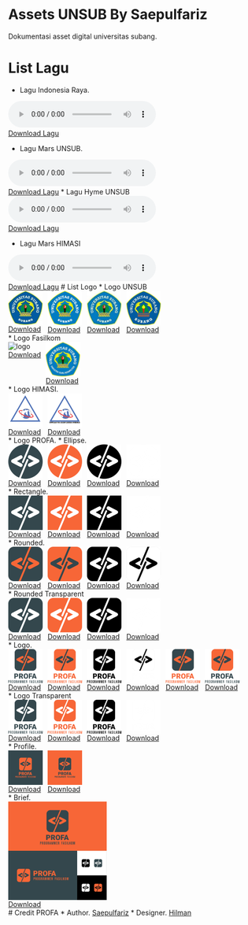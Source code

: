 # Assets UNSUB By Saepulfariz
Dokumentasi asset digital universitas subang.
# List Lagu
* Lagu Indonesia Raya.
<audio controls>
  <source src="https://github.com/saepulfariz/lainnya/raw/main/unsub/lagu/Lagu-Indonesia-Mp3.mp3" type="audio/mpeg">
  Your browser does not support the audio tag.
</audio>
<br>
<a href="https://github.com/saepulfariz/lainnya/raw/main/unsub/lagu/Lagu-Indonesia-Mp3.mp3" target="_blank" >Download Lagu</a>

* Lagu Mars UNSUB.
<audio controls>
  <source src="https://github.com/saepulfariz/lainnya/raw/main/unsub/lagu/Mars%20Universitas%20Subang.mp3" type="audio/mpeg">
  Your browser does not support the audio tag.
</audio>
<br>
<a href="https://github.com/saepulfariz/lainnya/raw/main/unsub/lagu/Mars%20Universitas%20Subang.mp3" target="_blank" >Download Lagu</a>
* Lagu Hyme UNSUB
<audio controls>
  <source src="https://github.com/saepulfariz/lainnya/raw/main/unsub/lagu/Hymne%20UNIVERSITAS%20SUBANG.mp3" type="audio/mpeg">
  Your browser does not support the audio tag.
</audio>
<br>
<a href="https://github.com/saepulfariz/lainnya/raw/main/unsub/lagu/Hymne%20UNIVERSITAS%20SUBANG.mp3" target="_blank" >Download Lagu</a>

* Lagu Mars HIMASI
<audio controls>
  <source src="https://github.com/saepulfariz/lainnya/raw/main/unsub/lagu/Lagu_Mars_Himasi.mp3" type="audio/mpeg">
  Your browser does not support the audio tag.
</audio>
<br>
<a href="https://github.com/saepulfariz/lainnya/raw/main/unsub/lagu/Lagu_Mars_Himasi.mp3" target="_blank" >Download Lagu</a>
# List Logo 
* Logo UNSUB
<div class="flex">
	<div>
		<img alt="logo" src="https://github.com/saepulfariz/lainnya/raw/main/unsub/logo/unsub.jpg">
		<a href="https://github.com/saepulfariz/lainnya/raw/main/unsub/logo/unsub.jpg" target="_blank" >Download</a>
	</div>
	<div>
		<img alt="logo" src="https://github.com/saepulfariz/lainnya/raw/main/unsub/logo/unsub.png">
		<a href="https://github.com/saepulfariz/lainnya/raw/main/unsub/logo/unsub.png" target="_blank" >Download</a>
	</div>
	<div>
		<img alt="logo" src="https://github.com/saepulfariz/lainnya/raw/main/unsub/logo/unsub2.jpg">
		<a href="https://github.com/saepulfariz/lainnya/raw/main/unsub/logo/unsub2.jpg" target="_blank" >Download</a>
	</div>
	<div>
		<img alt="logo" src="https://github.com/saepulfariz/lainnya/raw/main/unsub/logo/unsub3.jpg">
		<a href="https://github.com/saepulfariz/lainnya/raw/main/unsub/logo/unsub3.jpg" target="_blank" >Download</a>
	</div>
</div>
* Logo Fasilkom
<div class="flex">
	<div>
		<img alt="logo" src="https://github.com/saepulfariz/lainnya/raw/main/unsub/logo/fasilkom.png">
		<a href="https://github.com/saepulfariz/lainnya/raw/main/unsub/logo/fasilkom.png" target="_blank" >Download</a>
	</div>
	<div>
		<img alt="logo" src="https://github.com/saepulfariz/lainnya/raw/main/unsub/logo/fasilkom1.png">
		<a href="https://github.com/saepulfariz/lainnya/raw/main/unsub/logo/fasilkom1.png" target="_blank" >Download</a>
	</div>
</div>
* Logo HIMASI.
<div class="flex">
	<div>
		<img alt="logo" src="https://github.com/saepulfariz/lainnya/raw/main/unsub/logo/himasi.png">
		<a href="https://github.com/saepulfariz/lainnya/raw/main/unsub/logo/himasi.png" target="_blank" >Download</a>
	</div>
	<div>
		<img alt="logo" src="https://github.com/saepulfariz/lainnya/raw/main/unsub/logo/himasi1.png">
		<a href="https://github.com/saepulfariz/lainnya/raw/main/unsub/logo/himasi1.png" target="_blank" >Download</a>
	</div>
</div>
* Logo PROFA.
	* Ellipse.
		<div class="flex">
			<div>
				<img alt="logo" src="https://github.com/saepulfariz/lainnya/raw/main/profa/Icon/Ellipse/icon%201.png">
				<a href="https://github.com/saepulfariz/lainnya/raw/main/profa/Icon/Ellipse/icon%201.png" target="_blank" >Download</a>
			</div>
			<div>
				<img alt="logo" src="https://github.com/saepulfariz/lainnya/raw/main/profa/Icon/Ellipse/icon%202.png">
				<a href="https://github.com/saepulfariz/lainnya/raw/main/profa/Icon/Ellipse/icon%202.png" target="_blank" >Download</a>
			</div>
			<div>
				<img alt="logo" src="https://github.com/saepulfariz/lainnya/raw/main/profa/Icon/Ellipse/icon%203.png">
				<a href="https://github.com/saepulfariz/lainnya/raw/main/profa/Icon/Ellipse/icon%203.png" target="_blank" >Download</a>
			</div>
			<div>
				<img alt="logo" src="https://github.com/saepulfariz/lainnya/raw/main/profa/Icon/Ellipse/icon%204.png">
				<a href="https://github.com/saepulfariz/lainnya/raw/main/profa/Icon/Ellipse/icon%204.png" target="_blank" >Download</a>
			</div>
		</div>
	* Rectangle.
		<div class="flex">
			<div>
				<img alt="logo" src="https://github.com/saepulfariz/lainnya/raw/main/profa/Icon/Rectangle/icon%201.png">
				<a href="https://github.com/saepulfariz/lainnya/raw/main/profa/Icon/Rectangle/icon%201.png" target="_blank" >Download</a>
			</div>
			<div>
				<img alt="logo" src="https://github.com/saepulfariz/lainnya/raw/main/profa/Icon/Rectangle/icon%202.png">
				<a href="https://github.com/saepulfariz/lainnya/raw/main/profa/Icon/Rectangle/icon%202.png" target="_blank" >Download</a>
			</div>
			<div>
				<img alt="logo" src="https://github.com/saepulfariz/lainnya/raw/main/profa/Icon/Rectangle/icon%203.png">
				<a href="https://github.com/saepulfariz/lainnya/raw/main/profa/Icon/Rectangle/icon%203.png" target="_blank" >Download</a>
			</div>
			<div>
				<img alt="logo" src="https://github.com/saepulfariz/lainnya/raw/main/profa/Icon/Rectangle/icon%204.png">
				<a href="https://github.com/saepulfariz/lainnya/raw/main/profa/Icon/Rectangle/icon%204.png" target="_blank" >Download</a>
			</div>
		</div>
	* Rounded.
		<div class="flex">
			<div>
				<img alt="logo" src="https://github.com/saepulfariz/lainnya/raw/main/profa/Icon/Rounded/icon%201.png">
				<a href="https://github.com/saepulfariz/lainnya/raw/main/profa/Icon/Rounded/icon%201.png" target="_blank" >Download</a>
			</div>
			<div>
				<img alt="logo" src="https://github.com/saepulfariz/lainnya/raw/main/profa/Icon/Rounded/icon%202.png">
				<a href="https://github.com/saepulfariz/lainnya/raw/main/profa/Icon/Rounded/icon%202.png" target="_blank" >Download</a>
			</div>
			<div>
				<img alt="logo" src="https://github.com/saepulfariz/lainnya/raw/main/profa/Icon/Rounded/icon%203.png">
				<a href="https://github.com/saepulfariz/lainnya/raw/main/profa/Icon/Rounded/icon%203.png" target="_blank" >Download</a>
			</div>
			<div>
				<img alt="logo" src="https://github.com/saepulfariz/lainnya/raw/main/profa/Icon/Rounded/icon%204.png">
				<a href="https://github.com/saepulfariz/lainnya/raw/main/profa/Icon/Rounded/icon%204.png" target="_blank" >Download</a>
			</div>
		</div>
	* Rounded Transparent 
		<div class="flex">
			<div>
				<img alt="logo" src="https://github.com/saepulfariz/lainnya/raw/main/profa/Icon/Rounded/icon%20transparan%201.png">
				<a href="https://github.com/saepulfariz/lainnya/raw/main/profa/Icon/Rounded/icon%20transparan%201.png" target="_blank" >Download</a>
			</div>
			<div>
				<img alt="logo" src="https://github.com/saepulfariz/lainnya/raw/main/profa/Icon/Rounded/icon%20transparan%202.png">
				<a href="https://github.com/saepulfariz/lainnya/raw/main/profa/Icon/Rounded/icon%20transparan%202.png" target="_blank" >Download</a>
			</div>
			<div>
				<img alt="logo" src="https://github.com/saepulfariz/lainnya/raw/main/profa/Icon/Rounded/icon%20transparan%203.png">
				<a href="https://github.com/saepulfariz/lainnya/raw/main/profa/Icon/Rounded/icon%20transparan%203.png" target="_blank" >Download</a>
			</div>
			<div>
				<img alt="logo" src="https://github.com/saepulfariz/lainnya/raw/main/profa/Icon/Rounded/icon%20transparan%204.png">
				<a href="https://github.com/saepulfariz/lainnya/raw/main/profa/Icon/Rounded/icon%20transparan%204.png" target="_blank" >Download</a>
			</div>
		</div>
	* Logo.
		<div class="flex">
			<div>
				<img alt="logo" src="https://github.com/saepulfariz/lainnya/raw/main/profa/Logo/logo%201.png">
				<a href="https://github.com/saepulfariz/lainnya/raw/main/profa/Logo/logo%201.png" target="_blank" >Download</a>
			</div>
			<div>
				<img alt="logo" src="https://github.com/saepulfariz/lainnya/raw/main/profa/Logo/logo%202.png">
				<a href="https://github.com/saepulfariz/lainnya/raw/main/profa/Logo/logo%202.png" target="_blank" >Download</a>
			</div>
			<div>
				<img alt="logo" src="https://github.com/saepulfariz/lainnya/raw/main/profa/Logo/logo%203.png">
				<a href="https://github.com/saepulfariz/lainnya/raw/main/profa/Logo/logo%203.png" target="_blank" >Download</a>
			</div>
			<div>
				<img alt="logo" src="https://github.com/saepulfariz/lainnya/raw/main/profa/Logo/logo%204.png">
				<a href="https://github.com/saepulfariz/lainnya/raw/main/profa/Logo/logo%204.png" target="_blank" >Download</a>
			</div>
			<div>
				<img alt="logo" src="https://github.com/saepulfariz/lainnya/raw/main/profa/Logo/logo%205.png">
				<a href="https://github.com/saepulfariz/lainnya/raw/main/profa/Logo/logo%205.png" target="_blank" >Download</a>
			</div>
			<div>
				<img alt="logo" src="https://github.com/saepulfariz/lainnya/raw/main/profa/Logo/logo%206.png">
				<a href="https://github.com/saepulfariz/lainnya/raw/main/profa/Logo/logo%206.png" target="_blank" >Download</a>
			</div>
		</div>
	* Logo Transparent 
		<div class="flex">
			<div>
				<img alt="logo" src="https://github.com/saepulfariz/lainnya/raw/main/profa/Logo/logo%20transparan%201.png">
				<a href="https://github.com/saepulfariz/lainnya/raw/main/profa/Logo/logo%20transparan%201.png" target="_blank" >Download</a>
			</div>
			<div>
				<img alt="logo" src="https://github.com/saepulfariz/lainnya/raw/main/profa/Logo/logo%20transparan%202.png">
				<a href="https://github.com/saepulfariz/lainnya/raw/main/profa/Logo/logo%20transparan%202.png" target="_blank" >Download</a>
			</div>
			<div>
				<img alt="logo" src="https://github.com/saepulfariz/lainnya/raw/main/profa/Logo/logo%20transparan%203.png">
				<a href="https://github.com/saepulfariz/lainnya/raw/main/profa/Logo/logo%20transparan%203.png" target="_blank" >Download</a>
			</div>
			<div>
				<img alt="logo" src="https://github.com/saepulfariz/lainnya/raw/main/profa/Logo/logo%20transparan%204.png">
				<a href="https://github.com/saepulfariz/lainnya/raw/main/profa/Logo/logo%20transparan%204.png" target="_blank" >Download</a>
			</div>
		</div>
	* Profile.
		<div class="flex">
			<div>
				<img alt="logo" src="https://github.com/saepulfariz/lainnya/raw/main/profa/Profil/profil%201.png">
				<a href="https://github.com/saepulfariz/lainnya/raw/main/profa/Profil/profil%201.png" target="_blank" >Download</a>
			</div>
			<div>
				<img alt="logo" src="https://github.com/saepulfariz/lainnya/raw/main/profa/Profil/profil%202.png">
				<a href="https://github.com/saepulfariz/lainnya/raw/main/profa/Profil/profil%202.png" target="_blank" >Download</a>
			</div>
		</div>
	* Brief.
		<div class="flex">
			<div>
				<img alt="brief" src="https://github.com/saepulfariz/lainnya/raw/main/profa/Brief.jpg">
				<a href="https://github.com/saepulfariz/lainnya/raw/main/profa/Brief.jpg" target="_blank" >Download</a>
			</div>
		</div>
# Credit PROFA
* Author. 
	<a href="https://instagram.com/saepulfariz" target="_blank" >Saepulfariz</a>
* Designer. 
	<a href="https://linki.ee/hilman023" target="_blank" >Hilman</a>


<style>
.flex{
	display: flex;
}
.flex div{
	display: flex-column;
	justify-content: center;
	margin-right: 10px;
}
img[alt="logo"] { 
  max-width:  70px; 
  margin: auto;
  display: block;
}
img[alt="brief"] { 
  max-width:  200px; 
  margin: auto;
  display: block;
}
</style>

<script>
console.log('ok');
</script>